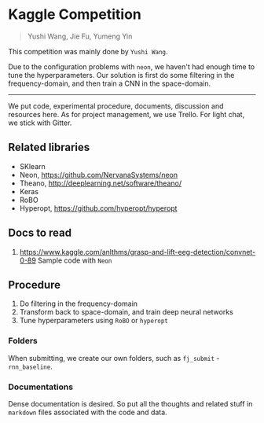 # Kaggle Competition

> Yushi Wang, Jie Fu, Yumeng Yin

This competition was mainly done by `Yushi Wang`. 

Due to the configuration problems with `neon`, we haven't had enough time to tune the hyperparameters. Our solution is first do some filtering in the frequency-domain, and then train a CNN in the space-domain.

---

We put code, experimental procedure, documents, discussion and resources here. As for project management, we use Trello. For light chat, we stick with Gitter.

## Related libraries
* SKlearn
* Neon, https://github.com/NervanaSystems/neon
* Theano, http://deeplearning.net/software/theano/
* Keras
* RoBO
* Hyperopt, https://github.com/hyperopt/hyperopt

## Docs to read
1. https://www.kaggle.com/anlthms/grasp-and-lift-eeg-detection/convnet-0-89   Sample code with `Neon`

## Procedure
1. Do filtering in the frequency-domain
2. Transform back to space-domain, and train deep neural networks
3. Tune hyperparameters using `RoBO` or `hyperopt`


### Folders
When submitting, we create our own folders, such as `fj_submit` - `rnn_baseline`. 

### Documentations
Dense documentation is desired. So put all the thoughts and related stuff in `markdown` files associated with the code and data.
